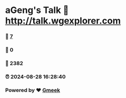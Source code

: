 # aGeng's Talk :link: http://talk.wgexplorer.com 
### :page_facing_up: [7](http://talk.wgexplorer.com/tag.html) 
### :speech_balloon: 0 
### :hibiscus: 2382 
### :alarm_clock: 2024-08-28 16:28:40 
### Powered by :heart: [Gmeek](https://github.com/Meekdai/Gmeek)
